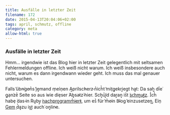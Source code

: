 ```yaml
---
title: Ausfälle in letzter Zeit
filename: 172
date: 2015-04-13T20:04:06+02:00
tags: april, schmutz, offline
category: meta
allow-html: true
---
```

### Ausfälle in letzter Zeit
<p>Hmm... irgendwie ist das Blog hier in letzter Zeit gelegentlich mit seltsamen Fehlermeldungen offline. Ich weiß nicht warum. Ich weiß insbesondere auch nicht, warum es dann irgendwann wieder geht. Ich muss das mal genauer untersuchen.</p>

<p>Falls ̔übr̵i͘ge̵n̔s ̔je͓mand m̜e͘in̜en A͓prilsch̵erz̵ n̔ich̔t ̔mit̜g͓ekri͓egt ha͓t: Da sah͓ di̔e͘ g͓a̜n͘ze̔ Seite so aus ͘wie die̜ser ͘Ab͓sa̵tz͘ ̵hier. Sch͓u̔l͓d dar͓an͓ is̔t ͘<a href="https://github.com/githubert/schmutz">sc̜hm͓u̵t͓z</a>. I̔ch̔ habe̜ ͘das ̵in Ru͓by̜ ͘<a href="https://github.com/GKnirps/rschmutz">nachpro͓gramm̔i̵ert̵</a>, um es̔ für ̔m̔e̵in B̵log ̔einzusetzen͓.͓ E͘in̜ <a href="https://rubygems.org/gems/rschmutz">Gem</a> ̜d̔a͓zu is͓t͓ auch͘ on͓lin̵e.</p>


